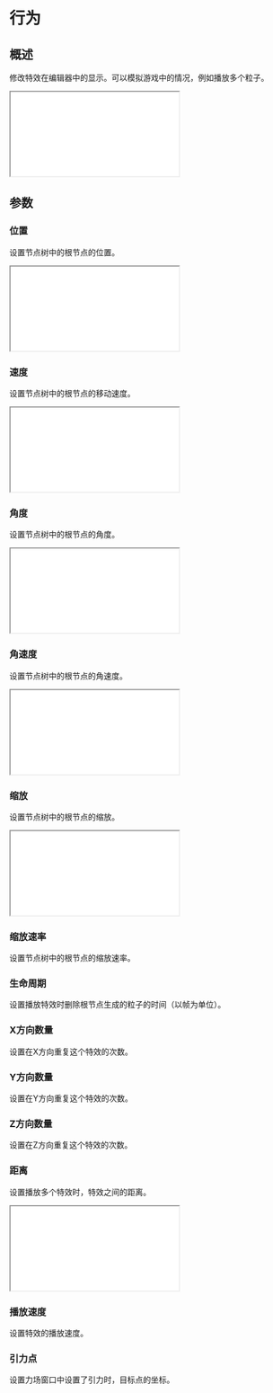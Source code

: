 ﻿# 行为

## 概述

修改特效在编辑器中的显示。可以模拟游戏中的情况，例如播放多个粒子。

<iframe src='../../Effects/viewer_ch_CN.html#References/Behavior/Original.efk'></iframe>

## 参数

### 位置

设置节点树中的根节点的位置。

<iframe src='../../Effects/viewer_ch_CN.html#References/Behavior/InitialPosition.efk'></iframe>

### 速度

设置节点树中的根节点的移动速度。

<iframe src='../../Effects/viewer_ch_CN.html#References/Behavior/speed.efkefc'></iframe>


### 角度

设置节点树中的根节点的角度。

<iframe src='../../Effects/viewer_ch_CN.html#References/Behavior/angle.efkefc'></iframe>

### 角速度

设置节点树中的根节点的角速度。

<iframe src='../../Effects/viewer_ch_CN.html#References/Behavior/angular_speed.efkefc'></iframe>

### 缩放

设置节点树中的根节点的缩放。

<iframe src='../../Effects/viewer_ch_CN.html#References/Behavior/behavior_scale.efkefc'></iframe>

### 缩放速率

设置节点树中的根节点的缩放速率。

### 生命周期

设置播放特效时删除根节点生成的粒子的时间（以帧为单位）。

### X方向数量

设置在X方向重复这个特效的次数。

### Y方向数量

设置在Y方向重复这个特效的次数。

### Z方向数量

设置在Z方向重复这个特效的次数。

### 距离

设置播放多个特效时，特效之间的距离。

<iframe src='../../Effects/viewer_ch_CN.html#References/Behavior/count_set.efkefc'></iframe>

### 播放速度

设置特效的播放速度。

### 引力点

设置力场窗口中设置了引力时，目标点的坐标。
